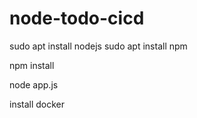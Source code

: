 # node-todo-cicd

sudo apt install nodejs
sudo apt install npm


npm install

node app.js

install docker
